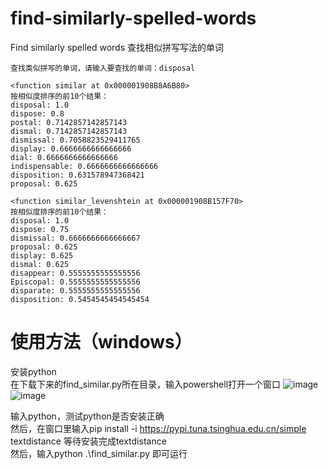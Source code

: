 # find-similarly-spelled-words
Find similarly spelled words
查找相似拼写写法的单词

```
查找类似拼写的单词，请输入要查找的单词：disposal

<function similar at 0x000001908B8A6B80>
按相似度排序的前10个结果：
disposal: 1.0
dispose: 0.8
postal: 0.7142857142857143
dismal: 0.7142857142857143
dismissal: 0.7058823529411765
display: 0.6666666666666666
dial: 0.6666666666666666
indispensable: 0.6666666666666666
disposition: 0.631578947368421
proposal: 0.625

<function similar_levenshtein at 0x000001908B157F70>
按相似度排序的前10个结果：
disposal: 1.0
dispose: 0.75
dismissal: 0.6666666666666667
proposal: 0.625
display: 0.625
dismal: 0.625
disappear: 0.5555555555555556
Episcopal: 0.5555555555555556
disparate: 0.5555555555555556
disposition: 0.5454545454545454
```

# 使用方法（windows）

安装python  
在下载下来的find_similar.py所在目录，输入powershell打开一个窗口
![image](https://github.com/freemedom/find-similarly-spelled-words/assets/57294686/9588abce-bc5d-4c42-b9eb-144adc76225d)
![image](https://github.com/freemedom/find-similarly-spelled-words/assets/57294686/2c7f8e86-1793-4cfd-a466-32acd3caa788)

输入python，测试python是否安装正确  
然后，在窗口里输入pip install -i https://pypi.tuna.tsinghua.edu.cn/simple textdistance
等待安装完成textdistance  
然后，输入python .\find_similar.py
即可运行






